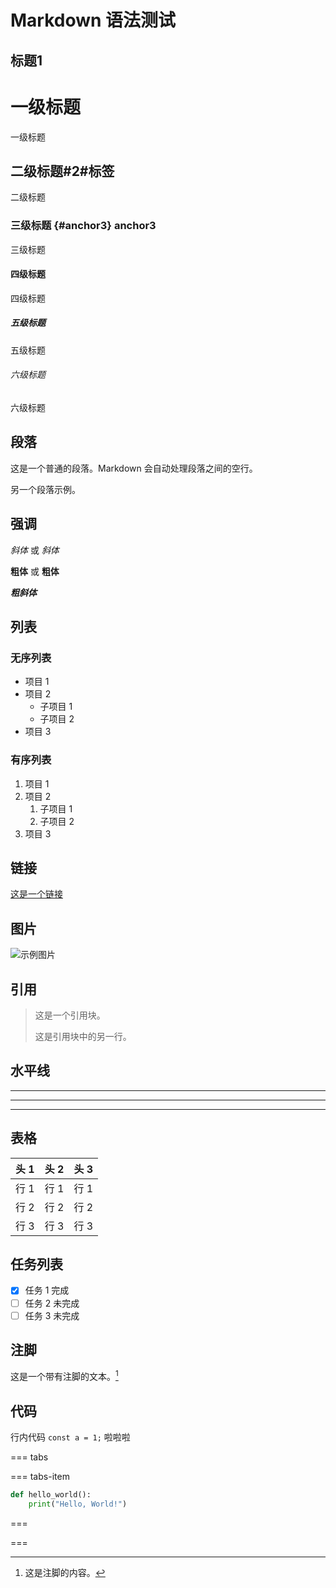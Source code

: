 # Markdown 语法测试

## 标题1

# 一级标题

一级标题

## 二级标题#2#标签

二级标题

### 三级标题 {#anchor3} anchor3

三级标题

#### 四级标题

四级标题

##### 五级标题

五级标题

###### 六级标题

六级标题

## 段落

这是一个普通的段落。Markdown 会自动处理段落之间的空行。

另一个段落示例。

## 强调

*斜体* 或 _斜体_

**粗体** 或 __粗体__

**_粗斜体_**

## 列表

### 无序列表

- 项目 1
- 项目 2
  - 子项目 1
  - 子项目 2
- 项目 3

### 有序列表

1. 项目 1
2. 项目 2
   1. 子项目 1
   2. 子项目 2
3. 项目 3

## 链接

[这是一个链接](https://www.example.com)

## 图片

![示例图片](https://via.placeholder.com/150)

## 引用

> 这是一个引用块。
>
> 这是引用块中的另一行。

## 水平线

---

***

___

## 表格

| 头 1 | 头 2 | 头 3 |
| ---- | ---- | ---- |
| 行 1 | 行 1 | 行 1 |
| 行 2 | 行 2 | 行 2 |
| 行 3 | 行 3 | 行 3 |

## 任务列表

- [x] 任务 1 完成
- [ ] 任务 2 未完成
- [ ] 任务 3 未完成

## 注脚

这是一个带有注脚的文本。[^1]

[^1]: 这是注脚的内容。

## 代码

行内代码 `const a = 1;` 啦啦啦

=== tabs

=== tabs-item

```python
def hello_world():
    print("Hello, World!")
```

===

===
